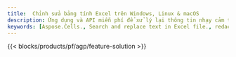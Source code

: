 ```yaml
---
title:  Chỉnh sửa bảng tính Excel trên Windows, Linux & macOS
description: Ứng dụng và API miễn phí để xử lý lại thông tin nhạy cảm từ bảng tính XLS, XLSX & ODS
keywords: [Aspose.Cells., Search and replace text in Excel file., redact Excel file., edit Excel file., Excel file redaction., Search and replace string in Excel file]
---
```

{{< blocks/products/pf/agp/feature-solution >}} 

